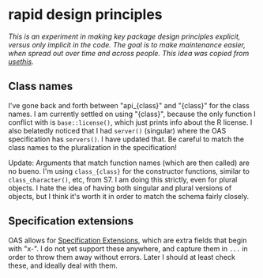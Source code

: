 # rapid design principles

*This is an experiment in making key package design principles explicit, versus only implicit in the code. The goal is to make maintenance easier, when spread out over time and across people. This idea was copied from [usethis](https://github.com/r-lib/usethis/blob/main/principles.md).*

## Class names

I've gone back and forth between "api_{class}" and "{class}" for the class names.
I am currently settled on using "{class}", because the only function I conflict with is `base::license()`, which just prints info about the R license. 
I also belatedly noticed that I had `server()` (singular) where the OAS specification has `servers()`. 
I have updated that. 
Be careful to match the class names to the pluralization in the specification!

Update: Arguments that match function names (which are then called) are no bueno.
I'm using `class_{class}` for the constructor functions, similar to `class_character()`, etc, from S7.
I am doing this strictly, even for plural objects.
I hate the idea of having both singular and plural versions of objects, but I think it's worth it in order to match the schema fairly closely.

## Specification extensions

OAS allows for [Specification Extensions](https://spec.openapis.org/oas/v3.1.0#specificationExtensions), which are extra fields that begin with "x-".
I do not yet support these anywhere, and capture them in `...` in order to throw them away without errors.
Later I should at least check these, and ideally deal with them.
